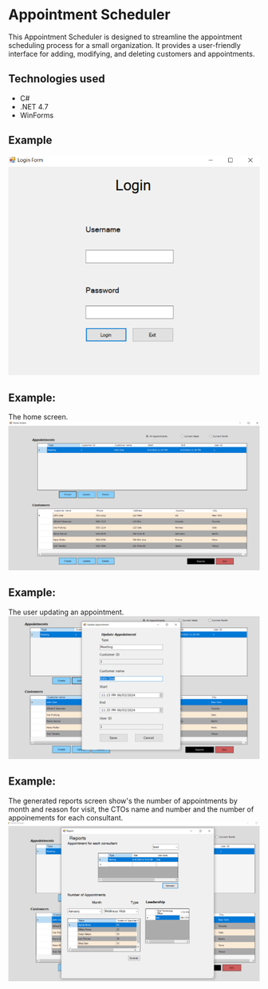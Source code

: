 # Appointment Scheduler

This Appointment Scheduler is designed to streamline the appointment scheduling process for a small organization. 
It provides a user-friendly interface for adding, modifying, and deleting customers and appointments.


## Technologies used
* C#
* .NET 4.7
* WinForms
  
## Example
![Header Section](/assets/login.png)


## Example:
The home screen.
![Portfolio Section](/assets/mainform.png)

## Example:
The user updating an appointment.
![Portfolio Section](/assets/update.png)

## Example:
The generated reports screen show's the number of appointments by month and reason for visit, the CTOs name and number and the number of appoinements for each consultant.
![Portfolio Section](/assets/reports.png)
